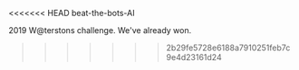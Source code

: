 <<<<<<< HEAD
beat-the-bots-AI

2019 W@terstons challenge.
We've already won.
>>>>>>> 2b29fe5728e6188a7910251feb7c9e4d23161d24
